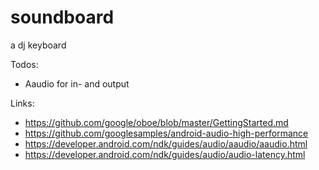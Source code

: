 # soundboard
a dj keyboard

Todos: 
 - Aaudio for in- and output
 
 Links:
  - https://github.com/google/oboe/blob/master/GettingStarted.md
  - https://github.com/googlesamples/android-audio-high-performance
  - https://developer.android.com/ndk/guides/audio/aaudio/aaudio.html
  - https://developer.android.com/ndk/guides/audio/audio-latency.html
